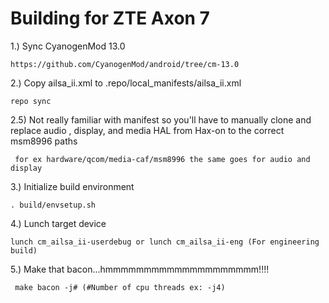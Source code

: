 Building for ZTE Axon 7
=======================

1.) Sync CyanogenMod 13.0

    https://github.com/CyanogenMod/android/tree/cm-13.0

2.) Copy ailsa_ii.xml to .repo/local_manifests/ailsa_ii.xml

    repo sync


2.5) Not really familiar with manifest so you'll have to manually clone and replace
     audio , display, and media HAL from Hax-on to the correct msm8996 paths

     for ex hardware/qcom/media-caf/msm8996 the same goes for audio and display


3.) Initialize build environment

    . build/envsetup.sh


4.) Lunch target device

    lunch cm_ailsa_ii-userdebug or lunch cm_ailsa_ii-eng (For engineering build)


5.) Make that bacon...hmmmmmmmmmmmmmmmmmmmm!!!!

     make bacon -j# (#Number of cpu threads ex: -j4)
